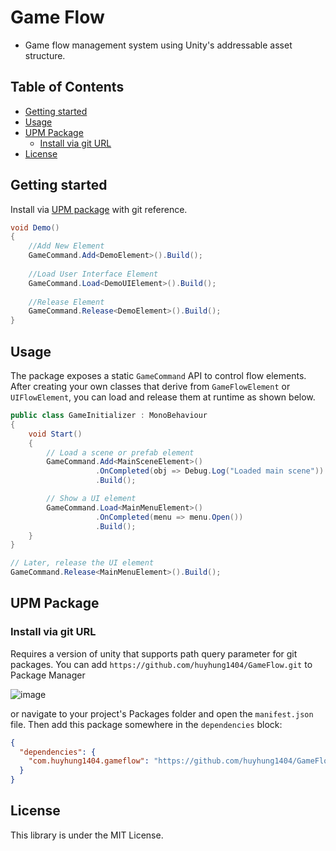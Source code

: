 Game Flow
===

* Game flow management system using Unity's addressable asset structure.

## Table of Contents

- [Getting started](#getting-started)
- [Usage](#usage)
- [UPM Package](#upm-package)
    - [Install via git URL](#install-via-git-url)
- [License](#license)

Getting started
---
Install via [UPM package](#upm-package) with git reference.

```csharp
void Demo()
{
    //Add New Element
    GameCommand.Add<DemoElement>().Build();
    
    //Load User Interface Element
    GameCommand.Load<DemoUIElement>().Build();
    
    //Release Element
    GameCommand.Release<DemoElement>().Build();
}
```
Usage
-----
The package exposes a static `GameCommand` API to control flow elements. After
creating your own classes that derive from `GameFlowElement` or `UIFlowElement`,
you can load and release them at runtime as shown below.

```csharp
public class GameInitializer : MonoBehaviour
{
    void Start()
    {
        // Load a scene or prefab element
        GameCommand.Add<MainSceneElement>()
                   .OnCompleted(obj => Debug.Log("Loaded main scene"))
                   .Build();

        // Show a UI element
        GameCommand.Load<MainMenuElement>()
                   .OnCompleted(menu => menu.Open())
                   .Build();
    }
}

// Later, release the UI element
GameCommand.Release<MainMenuElement>().Build();
```

UPM Package
---

### Install via git URL

Requires a version of unity that supports path query parameter for git packages. You can add `https://github.com/huyhung1404/GameFlow.git` to Package Manager

![image](https://docs.unity3d.com/uploads/Main/upm-ui-giturl.png)

or navigate to your project's Packages folder and open the `manifest.json` file. Then add this package somewhere in
the `dependencies` block:

```json
{
  "dependencies": {
    "com.huyhung1404.gameflow": "https://github.com/huyhung1404/GameFlow.git"
  }
}
```

License
---
This library is under the MIT License.
